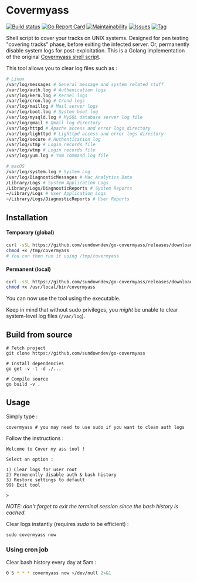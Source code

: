 # Covermyass

[![Build status](https://github.com/SundownDEV/go-covermyass/workflows/Build/badge.svg?style=flat-square)](https://github.com/sundowndev/go-covermyass/actions)
[![Go Report Card](https://goreportcard.com/badge/github.com/sundowndev/go-covermyass)](https://goreportcard.com/report/github.com/sundowndev/go-covermyass)
[![Maintainability](https://api.codeclimate.com/v1/badges/4b59f310775d23c85617/maintainability)](https://codeclimate.com/github/sundowndev/go-covermyass/maintainability)
[![Issues](https://codeclimate.com/github/sundowndev/go-covermyass/badges/issue_count.svg)](https://codeclimate.com/github/sundowndev/go-covermyass/issues)
[![Tag](https://img.shields.io/github/tag/SundownDEV/go-covermyass.svg?style=flat)](https://github.com/sundowndev/go-covermyass/releases)

Shell script to cover your tracks on UNIX systems. Designed for pen testing "covering tracks" phase, before exiting the infected server. Or, permanently disable system logs for post-exploitation. This is a Golang implementation of the original [Covermyass shell script](https://github.com/sundowndev/covermyass).

This tool allows you to clear log files such as :

```bash
# Linux
/var/log/messages # General message and system related stuff
/var/log/auth.log # Authenication logs
/var/log/kern.log # Kernel logs
/var/log/cron.log # Crond logs
/var/log/maillog # Mail server logs
/var/log/boot.log # System boot log
/var/log/mysqld.log # MySQL database server log file
/var/log/qmail # Qmail log directory
/var/log/httpd # Apache access and error logs directory
/var/log/lighttpd # Lighttpd access and error logs directory
/var/log/secure # Authentication log
/var/log/utmp # Login records file
/var/log/wtmp # Login records file
/var/log/yum.log # Yum command log file

# macOS
/var/log/system.log # System Log
/var/log/DiagnosticMessages # Mac Analytics Data
/Library/Logs # System Application Logs
/Library/Logs/DiagnosticReports # System Reports
~/Library/Logs # User Application Logs
~/Library/Logs/DiagnosticReports # User Reports
```

## Installation

#### Temporary (global)

```bash
curl -sSL https://github.com/sundowndev/go-covermyass/releases/download/1.0.0-alpha/covermyass -o /tmp/covermyass
chmod +x /tmp/covermyass
# You can then run it using /tmp/covermyass
```

#### Permanent (local)

```bash
curl -sSL https://github.com/sundowndev/go-covermyass/releases/download/1.0.0-alpha/covermyass -o /usr/local/bin/covermyass
chmod +x /usr/local/bin/covermyass
```

You can now use the tool using the executable.

Keep in mind that without sudo privileges, you *might* be unable to clear system-level log files (`/var/log`).

## Build from source

```shell
# Fetch project
git clone https://github.com/sundowndev/go-covermyass

# Install dependencies
go get -v -t -d ./...

# Compile source
go build -v .
```

## Usage

Simply type :

```
covermyass # you may need to use sudo if you want to clean auth logs
```

Follow the instructions :

```
Welcome to Cover my ass tool !

Select an option :

1) Clear logs for user root
2) Permenently disable auth & bash history
3) Restore settings to default
99) Exit tool

>
```

*NOTE: don't forget to exit the terminal session since the bash history is cached.*

Clear logs instantly (requires *sudo* to be efficient) :

```
sudo covermyass now
```

### Using cron job

Clear bash history every day at 5am :

```bash
0 5 * * * covermyass now >/dev/null 2>&1
```
